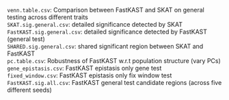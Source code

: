 `venn.table.csv`: Comparison between FastKAST and SKAT on general testing across different traits\
`SKAT.sig.general.csv`: detailed significance detected by SKAT\
`FastKAST.sig.general.csv`: detailed significance detected by FastKAST (general test)\
`SHARED.sig.general.csv`: shared significant region between SKAT and FastKAST\
`pc.table.csv`: Robustness of FastKAST w.r.t population structure (vary PCs)\
`gene_epistasis.csv`: FastKAST epistasis only gene test\
`fixed_window.csv`: FastKAST epistasis only fix window test\
`FastKAST.sig.all.csv`: FastKAST general test candidate regions (across five different seeds)

